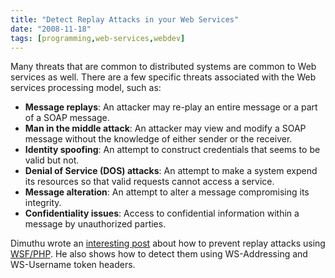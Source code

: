 ```yaml
---
title: "Detect Replay Attacks in your Web Services"
date: "2008-11-18"
tags: [programming,web-services,webdev]
---
```


Many threats that are common to distributed systems are common to Web services as well. There are a few specific threats associated with the Web services processing model, such as:

- **Message replays**: An attacker may re-play an entire message or a part of a SOAP message.
- **Man in the middle attack**: An attacker may view and modify a SOAP message without the knowledge of either sender or the receiver.
- **Identity spoofing**: An attempt to construct credentials that seems to be valid but not.
- **Denial of Service (DOS) attacks**: An attempt to make a system expend its resources so that valid requests cannot access a service.
- **Message alteration**: An attempt to alter a message compromising its integrity.
- **Confidentiality issues**: Access to confidential information within a message by unauthorized parties.

Dimuthu wrote an [interesting post](http://www.dimuthu.org/blog/2008/11/17/detect-replay-attacks-in-to-your-php-web-service/) about how to prevent replay attacks using [WSF/PHP](http://wso2.org/projects/wsf/php). He also shows how to detect them using WS-Addressing and WS-Username token headers.
